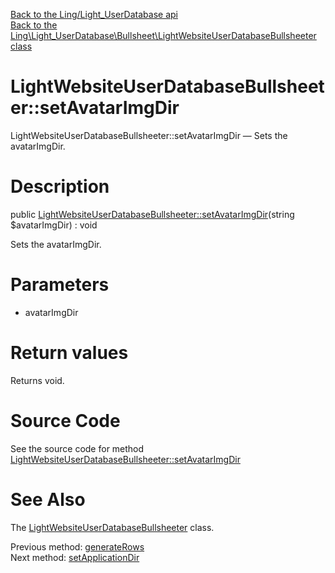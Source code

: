 [Back to the Ling/Light_UserDatabase api](https://github.com/lingtalfi/Light_UserDatabase/blob/master/doc/api/Ling/Light_UserDatabase.md)<br>
[Back to the Ling\Light_UserDatabase\Bullsheet\LightWebsiteUserDatabaseBullsheeter class](https://github.com/lingtalfi/Light_UserDatabase/blob/master/doc/api/Ling/Light_UserDatabase/Bullsheet/LightWebsiteUserDatabaseBullsheeter.md)


LightWebsiteUserDatabaseBullsheeter::setAvatarImgDir
================



LightWebsiteUserDatabaseBullsheeter::setAvatarImgDir — Sets the avatarImgDir.




Description
================


public [LightWebsiteUserDatabaseBullsheeter::setAvatarImgDir](https://github.com/lingtalfi/Light_UserDatabase/blob/master/doc/api/Ling/Light_UserDatabase/Bullsheet/LightWebsiteUserDatabaseBullsheeter/setAvatarImgDir.md)(string $avatarImgDir) : void




Sets the avatarImgDir.




Parameters
================


- avatarImgDir

    


Return values
================

Returns void.








Source Code
===========
See the source code for method [LightWebsiteUserDatabaseBullsheeter::setAvatarImgDir](https://github.com/lingtalfi/Light_UserDatabase/blob/master/Bullsheet/LightWebsiteUserDatabaseBullsheeter.php#L113-L116)


See Also
================

The [LightWebsiteUserDatabaseBullsheeter](https://github.com/lingtalfi/Light_UserDatabase/blob/master/doc/api/Ling/Light_UserDatabase/Bullsheet/LightWebsiteUserDatabaseBullsheeter.md) class.

Previous method: [generateRows](https://github.com/lingtalfi/Light_UserDatabase/blob/master/doc/api/Ling/Light_UserDatabase/Bullsheet/LightWebsiteUserDatabaseBullsheeter/generateRows.md)<br>Next method: [setApplicationDir](https://github.com/lingtalfi/Light_UserDatabase/blob/master/doc/api/Ling/Light_UserDatabase/Bullsheet/LightWebsiteUserDatabaseBullsheeter/setApplicationDir.md)<br>

